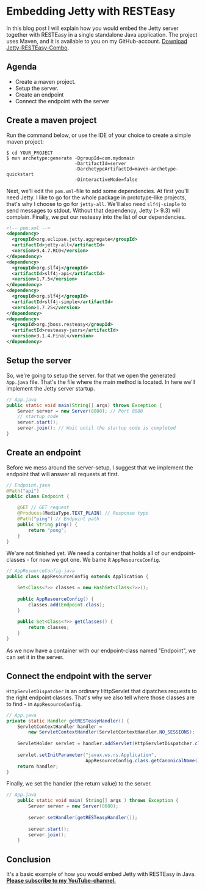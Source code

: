 # Embedding Jetty with RESTEasy

In this blog post I will explain how you would embed the Jetty server 
together with RESTEasy in a single standalone Java application. 
The project uses Maven, and it is available to you on my GitHub-account.
[Download Jetty-RESTEasy-Combo](https://github.com/svenmalvik/jetty-resteasy-combo).

## Agenda
* Create a maven project.
* Setup the server.
* Create an endpoint
* Connect the endpoint with the server

## Create a maven project

Run the command below, or use the IDE of your choice to create a simple maven project:
```shell
$ cd YOUR_PROJECT
$ mvn archetype:generate -DgroupId=com.mydomain 
                         -DartifactId=server 
                         -DarchetypeArtifactId=maven-archetype-quickstart 
                         -DinteractiveMode=false
```

Next, we'll edit the `pom.xml`-file to add some dependencies. At first you'll need Jetty. 
I like to go for the whole package in prototype-like projects, that's
why I choose to go for `jetty-all`. We'll also need `slf4j-simple` to send messages to stdout. 
Without that dependency, Jetty (> 9.3) will complain. Finally, we put  our resteasy into the 
list of our dependencies.

```xml
<!-- pom.xml -->
<dependency>
  <groupId>org.eclipse.jetty.aggregate</groupId>
  <artifactId>jetty-all</artifactId>
  <version>9.4.7.RC0</version>
</dependency>
<dependency>
  <groupId>org.slf4j</groupId>
  <artifactId>slf4j-api</artifactId>
  <version>1.7.5</version>
</dependency>
<dependency>
  <groupId>org.slf4j</groupId>
  <artifactId>slf4j-simple</artifactId>
  <version>1.7.25</version>
</dependency>
<dependency>
  <groupId>org.jboss.resteasy</groupId>
  <artifactId>resteasy-jaxrs</artifactId>
  <version>3.1.4.Final</version>
</dependency>
```

## Setup the server
So, we're going to setup the server. for that we open the generated ```App.java``` file. 
That's the file where the main method is located.
In here we'll implement the Jetty server startup.
```java
// App.java
public static void main(String[] args) throws Exception {
    Server server = new Server(8080); // Port 8080
    // startup code
    server.start();
    server.join(); // Wait until the startup code is completed
}
```

## Create an endpoint
Before we mess around the server-setup, I suggest that we implement the endpoint that will
answer all requests at first. 

```java
// Endpoint.java
@Path("api")
public class Endpoint {

    @GET // GET request
    @Produces(MediaType.TEXT_PLAIN) // Response type
    @Path("ping") // Endpoint path
    public String ping() {
        return "pong";
    }
}
```

We'are not finished yet. We need a container that holds all of our endpoint-classes - for now we 
got one. We bame it `AppResourceConfig`.
 
```java
// AppResourceConfig.java
public class AppResourceConfig extends Application {

    Set<Class<?>> classes = new HashSet<Class<?>>();
    
    public AppResourceConfig() {
        classes.add(Endpoint.class);
    }
    
    public Set<Class<?>> getClasses() {
        return classes;
    }
}
```

As we now have a container with our endpoint-class named "Endpoint", we can set it in the server.

## Connect the endpoint with the server

`HttpServletDispatcher` is an ordinary HttpServlet that dipatches requests to the right endpoint classes.
That's why we also tell where those classes are to find - in `AppResourceConfig`.

```java
// App.java
private static Handler getRESTeasyHandler() {
    ServletContextHandler handler = 
        new ServletContextHandler(ServletContextHandler.NO_SESSIONS);
    
    ServletHolder servlet = handler.addServlet(HttpServletDispatcher.class, "/");
    
    servlet.setInitParameter("javax.ws.rs.Application", 
                             AppResourceConfig.class.getCanonicalName());
    return handler;
}
```

Finally, we set the handler (the return value) to the server.
```java
// App.java
    public static void main( String[] args ) throws Exception {
        Server server = new Server(8080);
        
        server.setHandler(getRESTeasyHandler());
        
        server.start();
        server.join();
    }
```

## Conclusion
It's a basic example of how you would embed Jetty with RESTEasy in Java. 
[**Please subscribe to my YouTube-channel.**](https://www.youtube.com/playlist?list=PLDAA9E2877BC4145D)

